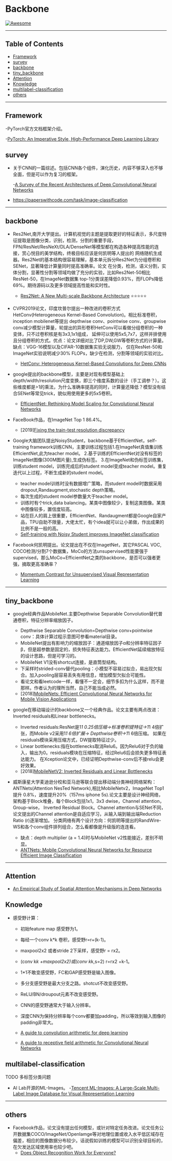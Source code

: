 # Backbone

[![Awesome](https://awesome.re/badge.svg)](https://awesome.re)

---

## Table of Contents

- [Framework](#Framework)
- [survey](#survey)
- [backbone](#backbone)
- [tiny_backbone](#tiny_backbone)
- [Attention](#Attention)
- [Knowledge](#Knowledge)
- [multilabel-classification](#multilabel-classification)
- [others](#others)

---

## Framework

-PyTorch官方文档框架介绍。

  -[PyTorch: An Imperative Style, High-Performance Deep Learning Library](https://arxiv.org/pdf/1912.01703v1.pdf)

## survey

- 关于CNN的一篇综述。包括CNN各个组件，演化历史，内容不够深入也不够全面，但是可以作为复习的框架。

  -[A Survey of the Recent Architectures of Deep Convolutional Neural Networks](https://arxiv.org/pdf/1901.06032.pdf)

- <https://paperswithcode.com/task/image-classification>

---

## backbone

- Res2Net,南开大学提出。计算机视觉的主题是提取更好的特征表示，多尺度特征提取是图像分类，识别，检测，分割的重要手段，
FPN/ResNet/ResNeXt/DLA/DenseNet等模型都在构造各种提高性能的连接，赏心悦目的美学结构，终极目标应该是何凯明等人提出的
网络随机生成器。Res2Net的基本结构很容易理解，基本单元拆分Res2Net为分组卷积和SENet，显著降低计算量同时提高准确率。论文
在分类，检测，语义分割，实体分割，显著性分割等领域均做了充分的实验，比如Res2Net-50相比ResNet-50，在ImageNet数据集
top-1分类误差降低0.93%，而FLOPs降低69%。期待源码以及更多领域提高性能和实时性。
  - [Res2Net: A New Multi-scale Backbone Architecture](https://arxiv.org/pdf/1904.01169.pdf) :star::star::star::star::star:

- CVPR2019论文，印度坎普尔提出一种改进的卷积方式HetConv(Heterogeneous Kernel-Based Convolution)。相比标准卷积，inception mobilenet等提出
depthwise conv、pointwise conv、groupwise conv减少模型计算量，轮提出的异形卷积HetConv可以看做分组卷积的一种变体，只不过卷积核是有3x3,1x1组成，
延伸可以使用5x5,7x7，这样并排使用且分组卷积的方式。优点：论文详细对比了DP,DW,GW等卷积方式的计算量。缺点：VGG-16模型以及CIFAR-10数据集实验无说服力，
仅在ResNet-50和ImageNet实验说明减少30% FLOPs，缺少在检测，分割等领域的实验对比。

  - [HetConv: Heterogeneous Kernel-Based Convolutions for Deep CNNs](https://arxiv.org/pdf/1903.04120.pdf)

- google提出的backbone模型，主要是对现有模型基础上depth/width/resolution尺度变换，即三个维度系数的设计（手工调参？）。这些维度都是>1的乘法，为什么准确率提高的同时，计算量还降低？模型没有结合SENet等常见trick，貌似用使用更多的5x5卷积。

  - [EfficientNet: Rethinking Model Scaling for Convolutional Neural Networks](https://arxiv.org/pdf/1905.11946.pdf)

- FaceBook作品，在ImageNet Top 1 86.4%。

  - [2019][Fixing the train-test resolution discrepancy](https://arxiv.org/pdf/1906.06423.pdf)

- Google大脑团队提出NoisyStudent，backbone基于EfficientNet，self-training framework训练CNN，主要训练过程包括1.在ImageNet真值集训练EfficientNet,此为teacher model。 2.基于训练的EfficientNet对没有标签的ImageNet图像(300M图片量),生成伪标签。
3.在ImageNet和伪标签训练集，训练student model，训练完成后的student model变成teacher model。重复迭代以上过程，不断生成新的student model。
  - teacher model训练时没有数据增广策略，而student model时数据采用dropout,Randaugment,stochastic depth策略。
  - 每次生成的student model参数量大于teacher model。
  - 训练时有个trick,data balancing。某类中图像较少，复制这类图像。某类中图像较多，置信度较高。
  - 站在巨人的肩上很重要，EfficientNet、Randaugment都是Google自家产品，TPU自助不限量，大佬太忙，有个idea就可以让小弟做，作出成果的比例不是一般的高。
  - [Self-training with Noisy Student improves ImageNet classification](https://arxiv.org/pdf/1911.04252.pdf)

- Facebook何凯明提出。论文提出在不仅在ImagetNet，其它PASCAL VOC, COCO检测/分割7个数据集，MoCo的方法unsupervised性能要强于supervised，那么MoCo+EfficientNet之类的backbone，是否可以强者更强，摘取更高准确率？
  - [Momentum Contrast for Unsupervised Visual Representation Learning](https://128.84.21.199/pdf/1911.05722.pdf)

---

## tiny_backbone

- google经典作品MobileNet.主要Depthwise Separable Convolution替代普通卷积，特征分辨率缩放因子。
  - Depthwise Separable Convolution=Depthwise conv+pointwise conv：具体计算过程示意图可参看material目录。
  - MobileNet提出有影响力的缩放因子：通道缩放因子α和分辨率特征因子β，但是超参数是固定的，损失特征表达能力。EfficientNet延续缩放特征的设计思路，但是可学习的。
  - MobileNet V1没有shortcut连接，是直筒型结构。
  - 下采样时strided-conv替代pooling：小模型不容易过拟合，易出现欠拟合。加入pooling层容易丢失有用信息，增加模型欠拟合可能性。
  - 看论文和看leetcode一样，看懂不一定会，细节多扣为什么这样，而不是那样。作者认为的理所当然，自己不能当成必然。
  - [2018][MobileNets: Efficient Convolutional Neural Networks for Mobile Vision Applications](https://arxiv.org/pdf/1704.04861.pdf)

- google在移动端设计的backbone又一个经典作品。论文主要有两点改进：Inverted residuals和Linear bottlenecks。
  - Inverted residuals:ResNet是1*1 0.25倍压缩→标准卷积提特征→1*1 4倍扩张，而Mobile v2采用1*1 6倍扩展→ Depthwise卷积→1*1 6倍压缩。
  如果在residuals模块采用压缩方式，DW提取特征过少。
  - Linear bottlenecks:指在bottlenecks取消Relu6。因为Relu6对于负的输入，输出为0。residuals模块在压缩特征，经过Relu6后会损失更多特征表达能力。
在Xception论文中，已经证明Depthwise-conv后不接relu会更好效果。
  - [2018][MobileNetV2: Inverted Residuals and Linear Bottlenecks](https://arxiv.org/pdf/1801.04381.pdf)

- 威斯康星大学麦迪逊分校和亚马逊等联合提出移动端分类神经网络架构：ANTNets(Attention NesTed Network),相比MobileNetv2，ImageNet
Top1 提升 0.8%，速度提升20%（157ms iphone 5s).论文主要是设计神经网络，架构基于Block堆叠，每个Block包括1x1，3x3 dwise，Channel attention，Group-wise，
Inverted Residual Block。Channel attention与SENet不同，论文提出的Channel attention是自适应学习，从输入端到输出端Reduction Ratio (r)逐渐增加。
分类网络有两个设计方向：何凯明等提出的RandWire-WS和各个conv组件排列组合，怎么看都像是升级版的连连看。
  - 缺点：depth multiplier (a = 1.4)时与MobileNet v2性能接近，差别不明显。
  - [ANTNets: Mobile Convolutional Neural Networks for Resource Efficient Image Classification](https://arxiv.org/pdf/1904.03775.pdf)

---

## Attention

- [An Empirical Study of Spatial Attention Mechanisms in Deep Networks](https://arxiv.org/pdf/1904.05873.pdf)

## Knowledge

- 感受野计算：
  - 初始feature map 感受野为1。
  - 每经一个conv k*k 卷积，感受野r=r+(k-1)。
  - maxpool2x2 或者stride 2下采样，感受野r = rx2。
  - (conv k*k +maxpool2x2)或(conv k*k,s=2) r=rx2 +k-1。
  - 1*1不敢变感受野，FC和GAP感受野是输入图像。
  - 多分支感受野是最大分支之路。shotcut不改变感受野。
  - ReLU/BN/droupout元素不改变感受野。
  - CNN的感受野通常大于输入分辨率。
  - 深度CNN为保持分辨率每个conv都要加padding，所以等效到输入图像的padding非常大。

  - [A guide to convolution arithmetic for deep learning](https://arxiv.org/pdf/1603.07285.pdf)

  - [A guide to receptive field arithmetic for Convolutional Neural Networks](https://medium.com/mlreview/a-guide-to-receptive-field-arithmetic-for-convolutional-neural-networks-e0f514068807)

## multilabel-classification

TODO 多标签分类问题

- AI Lab开源的ML-Images。
  -[Tencent ML-Images: A Large-Scale Multi-Label Image Database for Visual Representation Learning](https://arxiv.org/pdf/1901.01703.pdf)

---  

## others

- Facebook作品，论文没有提出任何模型，或针对特定任务改进。论文任务公开数据集COCO/ImageNet/OpenIamge等对地理位置或收入水平低区域存在偏差，相应的图像数据分布较少。话说假如训练的模型可以识别全球目标的，在欠发达区域使用率也较少吧。
  - [Does Object Recognition Work for Everyone?](https://arxiv.org/pdf/1906.02659.pdf)
